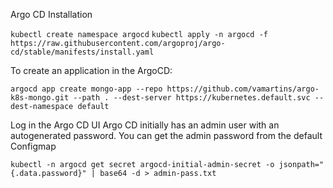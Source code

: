 Argo CD Installation

`kubectl create namespace argocd`
`kubectl apply -n argocd -f https://raw.githubusercontent.com/argoproj/argo-cd/stable/manifests/install.yaml`

To create an application in the ArgoCD:

`argocd app create mongo-app --repo https://github.com/vamartins/argo-k8s-mongo.git --path . --dest-server https://kubernetes.default.svc --dest-namespace default`

Log in the Argo CD UI
Argo CD initially has an admin user with an autogenerated password. You can get the admin password from the default Configmap

`kubectl -n argocd get secret argocd-initial-admin-secret -o jsonpath="{.data.password}" | base64 -d > admin-pass.txt`
